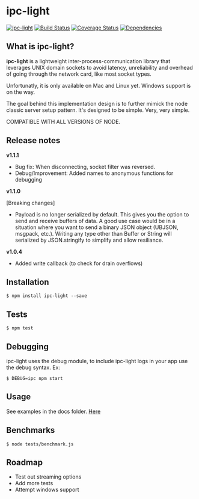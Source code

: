 # ipc-light

[![ipc-light](https://img.shields.io/npm/v/ipc-light.svg)](https://www.npmjs.com/package/ipc-light)
[![Build Status](https://travis-ci.org/fed135/ipc-light.svg?branch=master)](https://travis-ci.org/fed135/ipc-light)
[![Coverage Status](https://coveralls.io/repos/fed135/ipc-light/badge.svg)](https://coveralls.io/r/fed135/ipc-light)
[![Dependencies](https://david-dm.org/fed135/ipc-light.svg)](https://www.npmjs.com/package/ipc-light)

## What is ipc-light?

**ipc-light** is a lightweight inter-process-communication library
that leverages UNIX domain sockets to avoid latency, unreliability and overhead of 
going through the network card, like most socket types.

Unfortunatly, it is only available on Mac and Linux yet. Windows support is on the way.

The goal behind this implementation design is to further mimick the
node classic server setup pattern. It's designed to be simple. Very, very simple.

COMPATIBLE WITH ALL VERSIONS OF NODE.

## Release notes

**v1.1.1**

- Bug fix: When disconnecting, socket filter was reversed.
- Debug/Improvement: Added names to anonymous functions for debugging

**v1.1.0**

  [Breaking changes]
- Payload is no longer serialized by default. This gives you the option to send
  and receive buffers of data. A good use case would be in a situation where you
  want to send a binary JSON object (UBJSON, msgpack, etc.). Writing any type other
  than Buffer or String will serialized by JSON.stringify to simplify and allow resiliance.

**v1.0.4**

- Added write callback (to check for drain overflows)


## Installation

    $ npm install ipc-light --save


## Tests

    $ npm test


## Debugging

ipc-light uses the debug module, to include ipc-light logs in your app
use the debug syntax. Ex:

    $ DEBUG=ipc npm start
    
    
## Usage

See examples in the docs folder. [Here](https://github.com/fed135/ipc-light/blob/master/docs/EXAMPLES.md)


## Benchmarks

    $ node tests/benchmark.js

## Roadmap

  - Test out streaming options
  - Add more tests
  - Attempt windows support